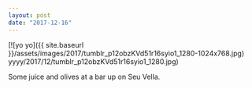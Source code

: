 ```yaml
---
layout: post
date: "2017-12-16"
---
```


[![yo yo]({{ site.baseurl }}/assets/images/2017/tumblr_p12obzKVd51r16syio1_1280-1024x768.jpg) yyyy/2017/12/tumblr_p12obzKVd51r16syio1_1280.jpg)

Some juice and olives at a bar up on Seu Vella.
